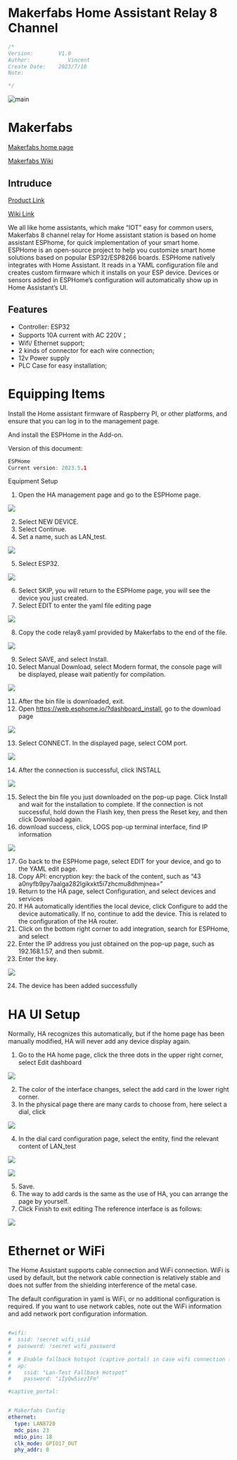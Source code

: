 # Makerfabs Home Assistant Relay 8 Channel

```c++
/*
Version:        V1.0
Author:            Vincent
Create Date:    2023/7/10
Note:

*/
```

![main](md_pic/main.jpg)

# Makerfabs

[Makerfabs home page](https://www.makerfabs.com/)

[Makerfabs Wiki](https://wiki.makerfabs.com/)

## Intruduce
[Product Link](https://www.makerfabs.com/8-channel-relay-for-home-assistant.html)

[Wiki Link](https://wiki.makerfabs.com/How-to-use-Home-Assistant-Relay-8-Channel.html)

We all like home assistants, which make “IOT” easy for common users, Makerfabs 8 channel relay for Home assistant station is based on home assistant ESPhome, for quick implementation of your smart home.
ESPHome is an open-source project to help you customize smart home solutions based on popular ESP32/ESP8266 boards. ESPHome natively integrates with Home Assistant. It reads in a YAML configuration file and creates custom firmware which it installs on your ESP device. Devices or sensors added in ESPHome’s configuration will automatically show up in Home Assistant’s UI.

## Features

- Controller: ESP32
- Supports 10A current with AC 220V；
- Wifi/ Ethernet support;
- 2 kinds of connector for each wire connection;
- 12v Power supply
- PLC Case for easy installation;



# Equipping Items
Install the Home assistant firmware of Raspberry PI, or other platforms, and ensure that you can log in to the management page.

And install the ESPHome in the Add-on.

Version of this document:
 
``` c
ESPHome
Current version: 2023.5.1

```


Equipment Setup

1. Open the HA management page and go to the ESPHome page.

![](md_pic/1.jpg)

2. Select NEW DEVICE.
3. Select Continue.
4. Set a name, such as LAN_test.

![](md_pic/2.jpg)

5. Select ESP32.

![](md_pic/3.jpg)
 
6. Select SKIP, you will return to the ESPHome page, you will see the device you just created.
7. Select EDIT to enter the yaml file editing page

![](md_pic/4.jpg)

8. Copy the code relay8.yaml provided by Makerfabs to the end of the file.

![](md_pic/5.jpg)

9. Select SAVE, and select Install.
10. Select Manual Download, select Modern format, the console page will be displayed, please wait patiently for compilation.

![](md_pic/8.jpg)

11. After the bin file is downloaded, exit.
12. Open https://web.esphome.io/?dashboard_install, go to the download page

![](md_pic/9.jpg)

13. Select CONNECT. In the displayed page, select COM port.

![](md_pic/10.jpg)

14. After the connection is successful, click INSTALL

![](md_pic/11.jpg)

15. Select the bin file you just downloaded on the pop-up page. Click Install and wait for the installation to complete. If the connection is not successful, hold down the Flash key, then press the Reset key, and then click Download again.
16. download success, click, LOGS pop-up terminal interface, find IP information

![](md_pic/12.jpg)

17. Go back to the ESPHome page, select EDIT for your device, and go to the YAML edit page.
18. Copy API: encryption key: the back of the content, such as “43 a0nyfb9py7aalga282lgikxkt5i7zhcmu8dhmjnea=”
19. Return to the HA page, select Configuration, and select devices and services
20. If HA automatically identifies the local device, click Configure to add the device automatically. If no, continue to add the device. This is related to the configuration of the HA router.
21. Click on the bottom right corner to add integration, search for ESPHome, and select
22. Enter the IP address you just obtained on the pop-up page, such as 192.168.1.57, and then submit.
23. Enter the key.

![](md_pic/13.jpg)

24. The device has been added successfully



# HA UI Setup

Normally, HA recognizes this automatically, but if the home page has been manually modified, HA will never add any device display again.

1. Go to the HA home page, click the three dots in the upper right corner, select Edit dashboard

![](md_pic/15.jpg)

2. The color of the interface changes, select the add card in the lower right corner.
3. In the physical page there are many cards to choose from, here select a dial, click

![](md_pic/16.jpg)

4. In the dial card configuration page, select the entity, find the relevant content of LAN_test

![](md_pic/17.jpg)

![](md_pic/18.jpg)

5. Save.
6. The way to add cards is the same as the use of HA, you can arrange the page by yourself.
7. Click Finish to exit editing
The reference interface is as follows:

![](md_pic/21.jpg)


# Ethernet or WiFi

The Home Assistant supports cable connection and WiFi connection. WiFi is used by default, but the network cable connection is relatively stable and does not suffer from the shielding interference of the metal case.

The default configuration in yaml is WiFi, or no additional configuration is required.
If you want to use network cables, note out the WiFi information and add network port configuration information.

``` yaml

#wifi:
#  ssid: !secret wifi_ssid
#  password: !secret wifi_password
#
#  # Enable fallback hotspot (captive portal) in case wifi connection fails
#  ap:
#    ssid: "Lan-Test Fallback Hotspot"
#    password: "iIyQw5iezIFm"

#captive_portal:


# Makerfabs Config
ethernet:
  type: LAN8720
  mdc_pin: 23
  mdio_pin: 18
  clk_mode: GPIO17_OUT
  phy_addr: 0

```
